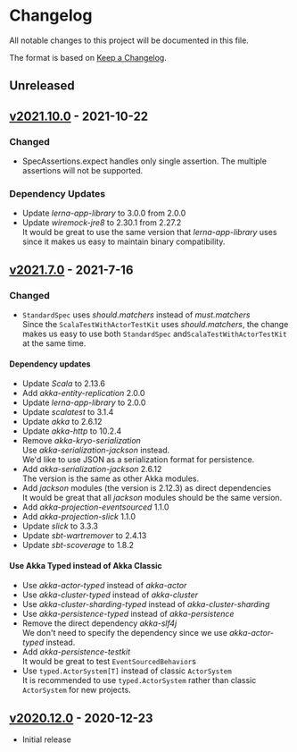 # Changelog
All notable changes to this project will be documented in this file.

The format is based on [Keep a Changelog](https://keepachangelog.com/en/1.0.0/).

## Unreleased


## [v2021.10.0] - 2021-10-22
[v2021.10.0]: https://github.com/lerna-stack/lerna.g8/compare/v2021.7.0...v2021.10.0

### Changed
- SpecAssertions.expect handles only single assertion.
  The multiple assertions will not be supported.

### Dependency Updates
- Update *lerna-app-library* to 3.0.0 from 2.0.0
- Update *wiremock-jre8* to 2.30.1 from 2.27.2  
  It would be great to use the same version that *lerna-app-library* uses
  since it makes us easy to maintain binary compatibility.


## [v2021.7.0] - 2021-7-16
[v2021.7.0]: https://github.com/lerna-stack/lerna.g8/compare/v2020.12.0...v2021.7.0
### Changed
- `StandardSpec` uses *should.matchers* instead of *must.matchers*  
  Since the `ScalaTestWithActorTestKit` uses *should.matchers*,
  the change makes us easy to use both `StandardSpec` and`ScalaTestWithActorTestKit` at the same time.

#### Dependency updates
- Update *Scala* to 2.13.6
- Add *akka-entity-replication* 2.0.0
- Update *lerna-app-library* to 2.0.0
- Update *scalatest* to 3.1.4
- Update *akka* to 2.6.12
- Update *akka-http* to 10.2.4
- Remove *akka-kryo-serialization*  
  Use *akka-serialization-jackson* instead.  
  We'd like to use JSON as a serialization format for persistence.
- Add *akka-serialization-jackson* 2.6.12  
  The version is the same as other Akka modules.
- Add *jackson* modules (the version is 2.12.3) as direct dependencies  
  It would be great that all *jackson* modules should be the same version.
- Add *akka-projection-eventsourced* 1.1.0
- Add *akka-projection-slick* 1.1.0
- Update *slick* to 3.3.3
- Update *sbt-wartremover* to 2.4.13
- Update *sbt-scoverage* to 1.8.2

#### Use Akka Typed instead of Akka Classic
- Use *akka-actor-typed* instead of *akka-actor*
- Use *akka-cluster-typed* instead of *akka-cluster*
- Use *akka-cluster-sharding-typed* instead of *akka-cluster-sharding*
- Use *akka-persistence-typed* instead of *akka-persistence*
- Remove the direct dependency *akka-slf4j*  
    We don't need to specify the dependency since we use *akka-actor-typed* instead.
- Add *akka-persistence-testkit*  
    It would be great to test `EventSourcedBehavior`s
- Use `typed.ActorSystem[T]` instead of classic `ActorSystem`  
    It is recommended to use `typed.ActorSystem` rather than classic `ActorSystem` for new projects.

## [v2020.12.0] - 2020-12-23
[v2020.12.0]: https://github.com/lerna-stack/lerna.g8/releases/tag/v2020.12.0
- Initial release